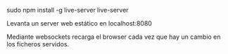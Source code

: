 sudo npm install -g live-server
live-server

Levanta un server web estático en localhost:8080

Mediante websockets recarga el browser cada vez que hay un cambio en los ficheros servidos.
